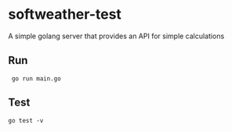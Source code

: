 # softweather-test

A simple golang server that provides an API for simple calculations

## Run
``` go run main.go```

## Test

```go test -v```
